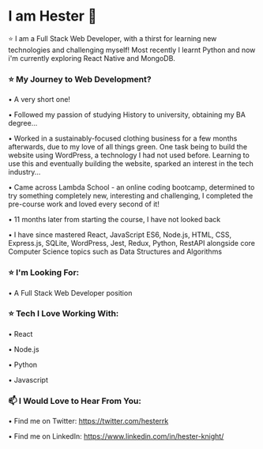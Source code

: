 # I am Hester 👋



⭐ I am a Full Stack Web Developer, with a thirst for learning new technologies and challenging myself!
Most recently I learnt Python and now i'm currently exploring React Native and MongoDB.


### ⭐ My Journey to Web Development?

• A very short one! 

• Followed my passion of studying History to university, obtaining my BA degree...

• Worked in a sustainably-focused clothing business for a few months afterwards, due to my love of all things green. One task being to build the website using WordPress, a technology I had not used before. Learning to use this and eventually building the website, sparked an interest in the tech industry...

• Came across Lambda School - an online coding bootcamp, determined to try something completely new, interesting and challenging, I completed the pre-course work and loved every second of it!

• 11 months later from starting the course, I have not looked back

• I have since mastered React, JavaScript ES6, Node.js, HTML, CSS, Express.js, SQLite, WordPress, Jest, Redux, Python, RestAPI alongside core Computer Science topics such as Data Structures and Algorithms



### ⭐  I'm Looking For:

• A Full Stack Web Developer position

### ⭐ Tech I Love Working With:

• React

• Node.js

• Python

• Javascript


### 📫 I Would Love to Hear From You: 
• Find me on Twitter: https://twitter.com/hesterrk

• Find me on LinkedIn: https://www.linkedin.com/in/hester-knight/





